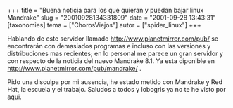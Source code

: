 +++
title = "Buena noticia para los que quieran y puedan bajar linux Mandrake"
slug = "20010928134331809"
date = "2001-09-28 13:43:31"
[taxonomies]
tema = ["ChorosViejos"]
autor = ["spider_linux"]
+++

Hablando de este servidor llamado <http://www.planetmirror.com/pub/> se
encontrarán con demasiados programas e incluso con las versiones y
distribuciones mas recientes; en lo personal me parece un gran servidor
y con respecto de la noticia del nuevo Mandrake 8.1. Ya esta diponible
en <http://www.planetmirror.com/pub/mandrake/> .

Pido una disculpa por mi ausencia, he estado metido con Mandrake y Red
Hat, la escuela y el trabajo. Saludos a todos y lobogris ya no te he
visto por aqui.

